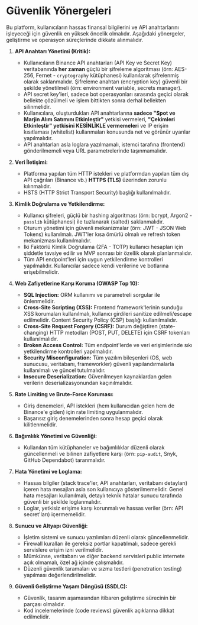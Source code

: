 # Güvenlik Yönergeleri

Bu platform, kullanıcıların hassas finansal bilgilerini ve API anahtarlarını işleyeceği için güvenlik en yüksek öncelik olmalıdır. Aşağıdaki yönergeler, geliştirme ve operasyon süreçlerinde dikkate alınmalıdır.

1.  **API Anahtarı Yönetimi (Kritik):**
    *   Kullanıcıların Binance API anahtarları (API Key ve Secret Key) veritabanında **her zaman** güçlü bir şifreleme algoritması (örn: AES-256, Fernet - `cryptography` kütüphanesi) kullanılarak şifrelenmiş olarak saklanmalıdır. Şifreleme anahtarı (encryption key) güvenli bir şekilde yönetilmeli (örn: environment variable, secrets manager).
    *   API secret key'leri, sadece bot operasyonları sırasında geçici olarak bellekte çözülmeli ve işlem bittikten sonra derhal bellekten silinmelidir.
    *   Kullanıcılara, oluşturdukları API anahtarlarına **sadece "Spot ve Marjin Alım Satımını Etkinleştir"** yetkisi vermeleri, **"Çekimleri Etkinleştir" yetkisini KESİNLİKLE vermemeleri** ve IP erişim kısıtlaması (whitelist) kullanmaları konusunda net ve görünür uyarılar yapılmalıdır.
    *   API anahtarları asla loglara yazılmamalı, istemci tarafına (frontend) gönderilmemeli veya URL parametrelerinde taşınmamalıdır.

2.  **Veri İletişimi:**
    *   Platforma yapılan tüm HTTP istekleri ve platformdan yapılan tüm dış API çağrıları (Binance vb.) **HTTPS (TLS)** üzerinden zorunlu kılınmalıdır.
    *   HSTS (HTTP Strict Transport Security) başlığı kullanılmalıdır.

3.  **Kimlik Doğrulama ve Yetkilendirme:**
    *   Kullanıcı şifreleri, güçlü bir hashing algoritması (örn: bcrypt, Argon2 - `passlib` kütüphanesi) ile tuzlanarak (salted) saklanmalıdır.
    *   Oturum yönetimi için güvenli mekanizmalar (örn: JWT - JSON Web Tokens) kullanılmalı. JWT'ler kısa ömürlü olmalı ve refresh token mekanizması kullanılmalıdır.
    *   İki Faktörlü Kimlik Doğrulama (2FA - TOTP) kullanıcı hesapları için şiddetle tavsiye edilir ve MVP sonrası bir özellik olarak planlanmalıdır.
    *   Tüm API endpoint'leri için uygun yetkilendirme kontrolleri yapılmalıdır. Kullanıcılar sadece kendi verilerine ve botlarına erişebilmelidir.

4.  **Web Zafiyetlerine Karşı Koruma (OWASP Top 10):**
    *   **SQL Injection:** ORM kullanımı ve parametreli sorgular ile önlenmelidir.
    *   **Cross-Site Scripting (XSS):** Frontend framework'lerinin sunduğu XSS korumaları kullanılmalı, kullanıcı girdileri sanitize edilmeli/escape edilmelidir. Content Security Policy (CSP) başlığı kullanılmalıdır.
    *   **Cross-Site Request Forgery (CSRF):** Durum değiştiren (state-changing) HTTP metodları (POST, PUT, DELETE) için CSRF tokenları kullanılmalıdır.
    *   **Broken Access Control:** Tüm endpoint'lerde ve veri erişimlerinde sıkı yetkilendirme kontrolleri yapılmalıdır.
    *   **Security Misconfiguration:** Tüm yazılım bileşenleri (OS, web sunucusu, veritabanı, frameworkler) güvenli yapılandırmalarla kullanılmalı ve güncel tutulmalıdır.
    *   **Insecure Deserialization:** Güvenilmeyen kaynaklardan gelen verilerin deserializasyonundan kaçınılmalıdır.

5.  **Rate Limiting ve Brute-Force Koruması:**
    *   Giriş denemeleri, API istekleri (hem kullanıcıdan gelen hem de Binance'e giden) için rate limiting uygulanmalıdır.
    *   Başarısız giriş denemelerinden sonra hesap geçici olarak kilitlenmelidir.

6.  **Bağımlılık Yönetimi ve Güvenliği:**
    *   Kullanılan tüm kütüphaneler ve bağımlılıklar düzenli olarak güncellenmeli ve bilinen zafiyetlere karşı (örn: `pip-audit`, Snyk, GitHub Dependabot) taranmalıdır.

7.  **Hata Yönetimi ve Loglama:**
    *   Hassas bilgiler (stack trace'ler, API anahtarları, veritabanı detayları) içeren hata mesajları asla son kullanıcıya gösterilmemelidir. Genel hata mesajları kullanılmalı, detaylı teknik hatalar sunucu tarafında güvenli bir şekilde loglanmalıdır.
    *   Loglar, yetkisiz erişime karşı korunmalı ve hassas veriler (örn: API secret'ları) içermemelidir.

8.  **Sunucu ve Altyapı Güvenliği:**
    *   İşletim sistemi ve sunucu yazılımları düzenli olarak güncellenmelidir.
    *   Firewall kuralları ile gereksiz portlar kapatılmalı, sadece gerekli servislere erişim izni verilmelidir.
    *   Mümkünse, veritabanı ve diğer backend servisleri public internete açık olmamalı, özel ağ içinde çalışmalıdır.
    *   Düzenli güvenlik taramaları ve sızma testleri (penetration testing) yapılması değerlendirilmelidir.

9.  **Güvenli Geliştirme Yaşam Döngüsü (SSDLC):**
    *   Güvenlik, tasarım aşamasından itibaren geliştirme sürecinin bir parçası olmalıdır.
    *   Kod incelemelerinde (code reviews) güvenlik açıklarına dikkat edilmelidir.
